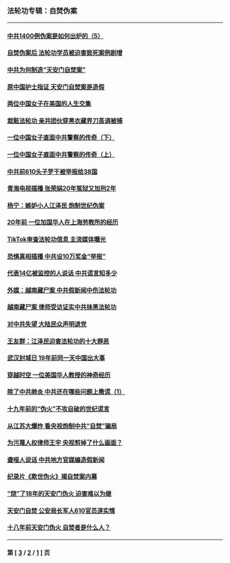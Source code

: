 ### 法轮功专辑：自焚伪案
---
#### [中共1400例伪案是如何出炉的（5）](../../pages/nf5562/n13226831.md?10220430) 
#### [自焚伪案后 法轮功学员被迫害致死案例剧增](../../pages/nf5562/n13190600.md?10220430) 
#### [中共为何制造“天安门自焚案”](../../pages/nf5562/n13183270.md?10220430) 
#### [原中国护士指证 天安门自焚案是造假](../../pages/nf5562/n13172289.md?10220430) 
#### [两位中国女子在美国的人生交集](../../pages/nf5562/n13156138.md?10220430) 
#### [栽赃法轮功 亲共团伙穿黑衣藏界刀高调被捕](../../pages/nf5562/n13073780.md?10220430) 
#### [一位中国女子直面中共警察的传奇（下）](../../pages/nf5562/n12989706.md?10220430) 
#### [一位中国女子直面中共警察的传奇（上）](../../pages/nf5562/n12985072.md?10220430) 
#### [中共前610头子罗干被举报给38国](../../pages/nf5562/n12975419.md?10220430) 
#### [青海电视插播 张荣娟20年冤狱又加刑2年](../../pages/nf5562/n12738166.md?10220430) 
#### [杨宁：嫉妒小人江泽民 炮制世纪伪案](../../pages/nf5562/n12724108.md?10220430) 
#### [20年前 一位加国华人在上海劳教所的经历](../../pages/nf5562/n12707932.md?10220430) 
#### [TikTok审查法轮功信息 主流媒体曝光](../../pages/nf5562/n12362336.md?10220430) 
#### [恐惧真相插播 中共设10万奖金“举报”](../../pages/nf5562/n12306396.md?10220430) 
#### [代表14亿被监控的人说话 中共谎言知多少](../../pages/nf5562/n12297484.md?10220430) 
#### [外媒：越南藏尸案 中共假新闻中伤法轮功](../../pages/nf5562/n12264411.md?10220430) 
#### [越南藏尸案 律师受访证实中共抹黑法轮功](../../pages/nf5562/n12261878.md?10220430) 
#### [对中共失望 大陆民众声明退党](../../pages/nf5562/n12187315.md?10220430) 
#### [王友群：江泽民迫害法轮功的十大罪恶](../../pages/nf5562/n12169074.md?10220430) 
#### [武汉封城日 19年前同一天中国出大事](../../pages/nf5562/n12150901.md?10220430) 
#### [穿越时空  一位美国华人教授的神奇经历](../../pages/nf5562/n12097460.md?10220430) 
#### [除了中共肺炎 中共还在哪些问题上撒谎（1）](../../pages/nf5562/n11955770.md?10220430) 
#### [十九年前的“伪火”不攻自破的世纪谎言](../../pages/nf5562/n11813238.md?10220430) 
#### [从江苏大爆炸 看央视炮制中共“自焚”骗局](../../pages/nf5562/n11140275.md?10220430) 
#### [为污蔑人权律师王宇 央视剪掉了什么画面？](../../pages/nf5562/n11130142.md?10220430) 
#### [聋哑人说话 中共地方官媒编造假新闻](../../pages/nf5562/n11006067.md?10220430) 
#### [纪录片《欺世伪火》揭自焚案内幕](../../pages/nf5562/n11002664.md?10220430) 
#### [“烧”了18年的天安门伪火 迫害难以为继](../../pages/nf5562/n10996660.md?10220430) 
#### [天安门自焚 公安局长军人610官员道实情](../../pages/nf5562/n10997098.md?10220430) 
#### [十八年前天安门伪火 自焚者是什么人？](../../pages/nf5562/n10996556.md?10220430) 

---
#### 第 [ [3](./3.md?10220430) / [2](./2.md?10220430) / [1](./1.md?10220430) ] 页
